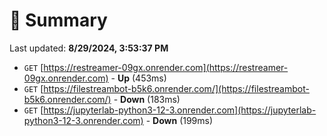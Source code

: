 # 📖 Summary
Last updated: **8/29/2024, 3:53:37 PM**

- `GET` [https://restreamer-09gx.onrender.com](https://restreamer-09gx.onrender.com) - **Up** (453ms)
- `GET` [https://filestreambot-b5k6.onrender.com/](https://filestreambot-b5k6.onrender.com/) - **Down** (183ms)
- `GET` [https://jupyterlab-python3-12-3.onrender.com](https://jupyterlab-python3-12-3.onrender.com) - **Down** (199ms)
